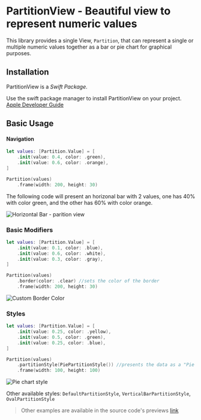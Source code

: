 # PartitionView - Beautiful view to represent numeric values

This library provides a single View, `Partition`, that can represent a single or multiple numeric values together as a bar or pie chart for graphical purposes.

## Installation
PartitionView is a *Swift Package*. 

Use the swift package manager to install PartitionView on your project. [Apple Developer Guide](https://developer.apple.com/documentation/xcode/adding_package_dependencies_to_your_app)

## Basic Usage 

#### Navigation
```swift
let values: [Partition.Value] = [
	.init(value: 0.4, color: .green),
	.init(value: 0.6, color: .orange),
]

Partition(values)
	.frame(width: 200, height: 30)
```
The following code will present an horizonal bar with 2 values, one has 40% with color green, and the other has 60% with color orange.

![Horizontal Bar - parition view](https://user-images.githubusercontent.com/29046630/196681036-0d6e9002-625a-43c0-ac80-86dd332312ca.png)

### Basic Modifiers
```swift
let values: [Partition.Value] = [
	.init(value: 0.1, color: .blue),
	.init(value: 0.6, color: .white),
	.init(value: 0.3, color: .gray),
]

Partition(values)
	.border(color: .clear) //sets the color of the border
	.frame(width: 200, height: 30)
```
![Custom Border Color](https://user-images.githubusercontent.com/29046630/196680532-abcfd063-59d5-435c-bcb6-c46974c3ee2f.png)

### Styles
```swift
let values: [Partition.Value] = [
	.init(value: 0.25, color: .yellow),
	.init(value: 0.5, color: .green),
	.init(value: 0.25, color: .blue),
]

Partition(values)
	.partitionStyle(PiePartitionStyle()) //presents the data as a "Pie chart"
	.frame(width: 100, height: 100)
```
![Pie chart style](https://user-images.githubusercontent.com/29046630/196680536-e22bf98d-f1bd-42a9-9965-0911bc1eb6a5.png)

Other available styles:  `DefaultPartitionStyle`, `VerticalBarPartitionStyle`, `OvalPartitionStyle`


> Other examples are available in the source code's previews [link](https://github.com/gal-yedidovich/PartitionView/blob/main/Sources/Partition/Partition.swift)
